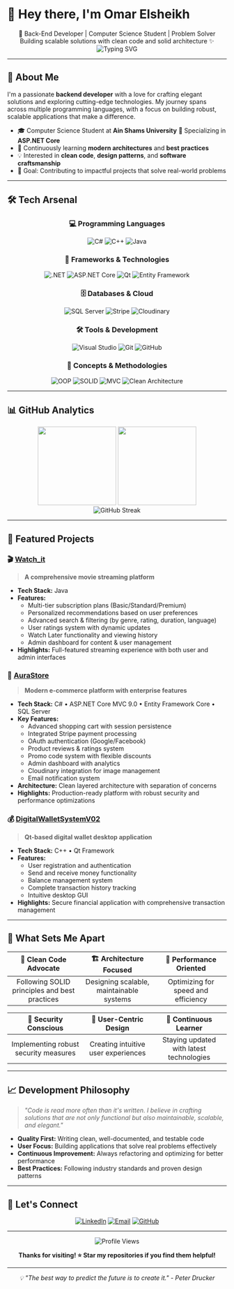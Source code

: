 # 👋 Hey there, I'm Omar Elsheikh

<div align="center">
  <div align="center">
  🚀 Back-End Developer | Computer Science Student | Problem Solver
      Building scalable solutions with clean code and solid architecture ✨
    </div>
  <img src="https://readme-typing-svg.herokuapp.com?font=Fira+Code&size=22&duration=3000&pause=1000&color=58A6FF&center=true&vCenter=true&width=600&lines=Software+Developer+%7C+Problem+Solver;Passionate+about+Clean+Code;Building+Modern+Applications;Always+Learning+New+Technologies" alt="Typing SVG" />
</div>

---

## 🚀 About Me

I'm a passionate **backend developer** with a love for crafting elegant solutions and exploring cutting-edge technologies. My journey spans across multiple programming languages, with a focus on building robust, scalable applications that make a difference.

- 🎓 Computer Science Student at **Ain Shams University** 💼 Specializing in **ASP.NET Core**
- 🌱 Continuously learning **modern architectures** and **best practices**
- 💡 Interested in **clean code**, **design patterns**, and **software craftsmanship**
- 🎯 Goal: Contributing to impactful projects that solve real-world problems

---

## 🛠️ Tech Arsenal

<div align="center">

### 💻 Programming Languages
![C#](https://img.shields.io/badge/C%23-239120?style=for-the-badge&logo=c-sharp&logoColor=white)
![C++](https://img.shields.io/badge/C++-00599C?style=for-the-badge&logo=cplusplus&logoColor=white)
![Java](https://img.shields.io/badge/Java-ED8B00?style=for-the-badge&logo=openjdk&logoColor=white)

### 🚀 Frameworks & Technologies
![.NET](https://img.shields.io/badge/.NET-512BD4?style=for-the-badge&logo=dotnet&logoColor=white)
![ASP.NET Core](https://img.shields.io/badge/ASP.NET%20Core-512BD4?style=for-the-badge&logo=dotnet&logoColor=white)
![Qt](https://img.shields.io/badge/Qt-41CD52?style=for-the-badge&logo=qt&logoColor=white)
![Entity Framework](https://img.shields.io/badge/Entity%20Framework-512BD4?style=for-the-badge&logo=dotnet&logoColor=white)

### 🗄️ Databases & Cloud
![SQL Server](https://img.shields.io/badge/SQL%20Server-CC2927?style=for-the-badge&logo=microsoftsqlserver&logoColor=white)
![Stripe](https://img.shields.io/badge/Stripe-008CDD?style=for-the-badge&logo=stripe&logoColor=white)
![Cloudinary](https://img.shields.io/badge/Cloudinary-3448C5?style=for-the-badge&logo=cloudinary&logoColor=white)

### 🛠️ Tools & Development
![Visual Studio](https://img.shields.io/badge/Visual%20Studio-5C2D91?style=for-the-badge&logo=visualstudio&logoColor=white)
![Git](https://img.shields.io/badge/Git-F05032?style=for-the-badge&logo=git&logoColor=white)
![GitHub](https://img.shields.io/badge/GitHub-181717?style=for-the-badge&logo=github&logoColor=white)

### 📐 Concepts & Methodologies
![OOP](https://img.shields.io/badge/OOP-FF6B6B?style=for-the-badge)
![SOLID](https://img.shields.io/badge/SOLID-4ECDC4?style=for-the-badge)
![MVC](https://img.shields.io/badge/MVC%20Pattern-45B7D1?style=for-the-badge)
![Clean Architecture](https://img.shields.io/badge/Clean%20Architecture-96CEB4?style=for-the-badge)

</div>

---

## 📊 GitHub Analytics

<div align="center">
  <img height="180em" src="https://github-readme-stats-sigma-five.vercel.app/api?username=OmarElsheikh20&show_icons=true&theme=tokyonight&include_all_commits=true&count_private=true&hide_border=true"/>
  <img height="180em" src="https://github-readme-stats.vercel.app/api/top-langs/?username=OmarElsheikh20&layout=compact&theme=tokyonight&langs_count=6&hide_border=true"/>
</div>

<div align="center">
  <img src="https://streak-stats.demolab.com/?user=OmarElsheikh20&theme=tokyonight&hide_border=true" alt="GitHub Streak"/>
</div>

---

## 🎯 Featured Projects

### 🎬 [**Watch_it**](https://github.com/OmarElsheikh20/Watch_it) 
> **A comprehensive movie streaming platform**
- **Tech Stack:** Java
- **Features:** 
  - Multi-tier subscription plans (Basic/Standard/Premium)
  - Personalized recommendations based on user preferences
  - Advanced search & filtering (by genre, rating, duration, language)
  - User ratings system with dynamic updates
  - Watch Later functionality and viewing history
  - Admin dashboard for content & user management
- **Highlights:** Full-featured streaming experience with both user and admin interfaces

### 🛒 [**AuraStore**](https://github.com/OmarElsheikh20/AuraStore)
> **Modern e-commerce platform with enterprise features**
- **Tech Stack:** C# • ASP.NET Core MVC 9.0 • Entity Framework Core • SQL Server
- **Key Features:**
  - Advanced shopping cart with session persistence
  - Integrated Stripe payment processing
  - OAuth authentication (Google/Facebook)
  - Product reviews & ratings system
  - Promo code system with flexible discounts
  - Admin dashboard with analytics
  - Cloudinary integration for image management
  - Email notification system
- **Architecture:** Clean layered architecture with separation of concerns
- **Highlights:** Production-ready platform with robust security and performance optimizations

### 💰 [**DigitalWalletSystemV02**](https://github.com/OmarElsheikh20/DigitalWalletSystemV02)
> **Qt-based digital wallet desktop application**
- **Tech Stack:** C++ • Qt Framework
- **Features:**
  - User registration and authentication
  - Send and receive money functionality
  - Balance management system
  - Complete transaction history tracking
  - Intuitive desktop GUI
- **Highlights:** Secure financial application with comprehensive transaction management

---

## 🌟 What Sets Me Apart

<div align="center">

| 🎨 **Clean Code Advocate** | 🏗️ **Architecture Focused** | 🚀 **Performance Oriented** |
|:---:|:---:|:---:|
| Following SOLID principles and best practices | Designing scalable, maintainable systems | Optimizing for speed and efficiency |

| 🔐 **Security Conscious** | 📱 **User-Centric Design** | 🔄 **Continuous Learner** |
|:---:|:---:|:---:|
| Implementing robust security measures | Creating intuitive user experiences | Staying updated with latest technologies |

</div>

---

## 📈 Development Philosophy

> *"Code is read more often than it's written. I believe in crafting solutions that are not only functional but also maintainable, scalable, and elegant."*

- **Quality First:** Writing clean, well-documented, and testable code
- **User Focus:** Building applications that solve real problems effectively
- **Continuous Improvement:** Always refactoring and optimizing for better performance
- **Best Practices:** Following industry standards and proven design patterns

---

## 🤝 Let's Connect

<div align="center">

[![LinkedIn](https://img.shields.io/badge/LinkedIn-0077B5?style=for-the-badge&logo=linkedin&logoColor=white)](https://linkedin.com/in/YOUR_LINKEDIN_PROFILE)
[![Email](https://img.shields.io/badge/Email-D14836?style=for-the-badge&logo=gmail&logoColor=white)](mailto:your@email.com)
[![GitHub](https://img.shields.io/badge/GitHub-181717?style=for-the-badge&logo=github&logoColor=white)](https://github.com/OmarElsheikh20)

</div>

---

<div align="center">
  <img src="https://komarev.com/ghpvc/?username=OmarElsheikh20&color=58A6FF&style=for-the-badge" alt="Profile Views"/>
  
  **Thanks for visiting! ⭐ Star my repositories if you find them helpful!**
</div>

---

<div align="center">
  <i>💡 "The best way to predict the future is to create it." - Peter Drucker</i>
</div>
